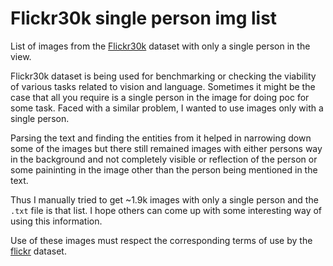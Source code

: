 # Flickr30k single person img list
List of images from the [Flickr30k](http://web.engr.illinois.edu/~bplumme2/Flickr30kEntities/) dataset with only a single person in the view.

Flickr30k dataset is being used for benchmarking or checking the viability of various tasks related to vision and language. Sometimes it might be the case that all you require is a single person in the image for doing poc for some task. Faced with a similar problem, I wanted to use images only with a single person.

Parsing the text and finding the entities from it helped in narrowing down some of the images but there still remained images with either persons way in the background and not completely visible or reflection of the person or some paininting in the image other than the person being mentioned in the text.

Thus I manually tried to get ~1.9k images with only a single person and the  `.txt` file is that list. I hope others can come up with some interesting way of using this information. 

Use of these images must respect the corresponding terms of use by the [flickr](https://www.flickr.com/help/terms) dataset.
